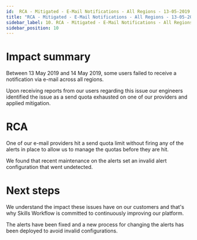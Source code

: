 ```yaml
---
id:  RCA - Mitigated - E-Mail Notifications - All Regions - 13-05-2019
title: "RCA - Mitigated - E-Mail Notifications - All Regions - 13-05-2019"
sidebar_label: 10. RCA - Mitigated - E-Mail Notifications - All Regions - 13-05-2019
sidebar_position: 10
---
```


# Impact summary

Between 13 May 2019 and 14 May 2019, some users failed to receive a notification via e-mail across all regions.

Upon receiving reports from our users regarding this issue our engineers identified the issue as a send quota exhausted on one of our providers and applied mitigation.



# RCA

One of our e-mail providers hit a send quota limit without firing any of the alerts in place to allow us to manage the quotas before they are hit.

We found that recent maintenance on the alerts set an invalid alert configuration that went undetected.





# Next steps

We understand the impact these issues have on our customers and that's why Skills Workflow is committed to continuously improving our platform.

The alerts have been fixed and a new process for changing the alerts has been deployed to avoid invalid configurations.